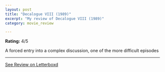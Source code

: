 ```yaml
---
layout: post
title: "Decalogue VIII (1989)"
excerpt: "My review of Decalogue VIII (1989)"
category: movie_review

---
```


**Rating:** 4/5

A forced entry into a complex discussion, one of the more difficult episodes

<hr>

[See Review on Letterboxd](https://boxd.it/3xEiBF)
